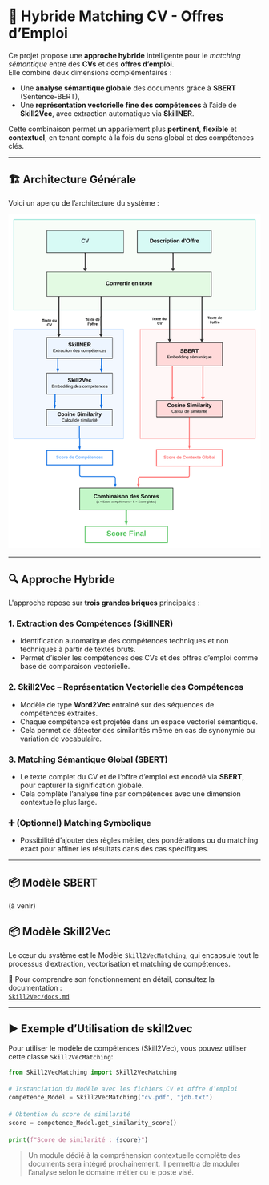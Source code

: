 # 🧠 Hybride Matching CV - Offres d’Emploi

Ce projet propose une **approche hybride** intelligente pour le *matching sémantique* entre des **CVs** et des **offres d’emploi**.  
Elle combine deux dimensions complémentaires :

- Une **analyse sémantique globale** des documents grâce à **SBERT** (Sentence-BERT),
- Une **représentation vectorielle fine des compétences** à l’aide de **Skill2Vec**, avec extraction automatique via **SkillNER**.

Cette combinaison permet un appariement plus **pertinent**, **flexible** et **contextuel**, en tenant compte à la fois du sens global et des compétences clés.

---

## 🏗️ Architecture Générale

Voici un aperçu de l’architecture du système :

![Architecture Globale](architecture.png)

---

## 🔍 Approche Hybride

L'approche repose sur **trois grandes briques** principales :

### 1. **Extraction des Compétences (SkillNER)**
- Identification automatique des compétences techniques et non techniques à partir de textes bruts.
- Permet d’isoler les compétences des CVs et des offres d’emploi comme base de comparaison vectorielle.

### 2. **Skill2Vec – Représentation Vectorielle des Compétences**
- Modèle de type **Word2Vec** entraîné sur des séquences de compétences extraites.
- Chaque compétence est projetée dans un espace vectoriel sémantique.
- Cela permet de détecter des similarités même en cas de synonymie ou variation de vocabulaire.

### 3. **Matching Sémantique Global (SBERT)**
- Le texte complet du CV et de l’offre d’emploi est encodé via **SBERT**, pour capturer la signification globale.
- Cela complète l’analyse fine par compétences avec une dimension contextuelle plus large.

### ➕ (Optionnel) Matching Symbolique
- Possibilité d’ajouter des règles métier, des pondérations ou du matching exact pour affiner les résultats dans des cas spécifiques.


---


## 📦 Modèle SBERT 

(à venir)


## 📦 Modèle Skill2Vec

Le cœur du système est le Modèle `Skill2VecMatching`, qui encapsule tout le processus d’extraction, vectorisation et matching de compétences.

📄 Pour comprendre son fonctionnement en détail, consultez la documentation :  
[`Skill2Vec/docs.md`](Skill2Vec/docs.md)



---

## ▶️ Exemple d’Utilisation de skill2vec 

Pour utiliser le modèle de compétences (Skill2Vec), vous pouvez utiliser cette classe `Skill2VecMatching`:

```python
from Skill2VecMatching import Skill2VecMatching

# Instanciation du Modèle avec les fichiers CV et offre d’emploi
competence_Model = Skill2VecMatching("cv.pdf", "job.txt")

# Obtention du score de similarité
score = competence_Model.get_similarity_score()

print(f"Score de similarité : {score}")

```



> Un module dédié à la compréhension contextuelle complète des documents sera intégré prochainement. Il permettra de moduler l’analyse selon le domaine métier ou le poste visé.




